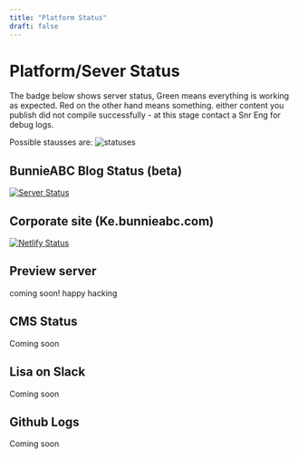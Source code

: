 ```yaml
---
title: "Platform Status"
draft: false
---
```

# Platform/Sever Status

The badge below shows server status, Green means everything is working as expected. Red on the other hand means something. either content you publish did not compile successfully - at this stage contact a Snr Eng for debug logs.

Possible stausses are:
![statuses](/uploads/monitor-sites-status-badges.png)

## BunnieABC Blog Status (beta)
[![Server Status](https://api.netlify.com/api/v1/badges/688ee309-832d-42c6-8422-85fbb7c108d0/deploy-status)](https://app.netlify.com/sites/babcblog/deploys)

## Corporate site (Ke.bunnieabc.com)
[![Netlify Status](https://api.netlify.com/api/v1/badges/b6fe88a7-da6d-422d-b11a-ea1c411a3026/deploy-status)](https://app.netlify.com/sites/bunnie/deploys)

## Preview server
coming soon! happy hacking

## CMS Status
Coming soon

## Lisa on Slack
Coming soon

## Github Logs
Coming soon
